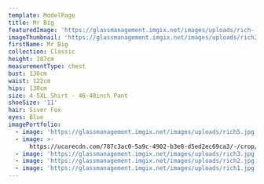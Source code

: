 ```yaml
---
template: ModelPage
title: Mr Big
featuredImage: 'https://glassmanagement.imgix.net/images/uploads/rich-.jpg'
imageThumbnail: 'https://glassmanagement.imgix.net/images/uploads/rich2.jpg'
firstName: Mr Big
collection: Classic
height: 187cm
measurementType: chest
bust: 130cm
waist: 122cm
hips: 130cm
size: 4-5XL Shirt - 46-48inch Pant
shoeSize: '11'
hair: Siver Fox
eyes: Blue
imagePortfolio:
  - image: 'https://glassmanagement.imgix.net/images/uploads/rich5.jpg'
  - image: >-
      https://ucarecdn.com/787c3ac0-5a9c-4902-b3e8-d5ed2ec69ca3/-/crop/358x591/0,45/-/preview/
  - image: 'https://glassmanagement.imgix.net/images/uploads/rich3.jpg'
  - image: 'https://glassmanagement.imgix.net/images/uploads/rich2.jpg'
  - image: 'https://glassmanagement.imgix.net/images/uploads/rich1.jpg'
---
```



